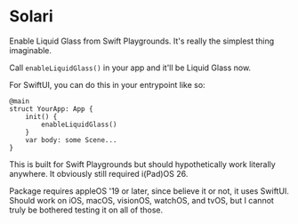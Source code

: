 # Solari
Enable Liquid Glass from Swift Playgrounds. It's really the simplest thing imaginable.

Call `enableLiquidGlass()` in your app and it'll be Liquid Glass now.

For SwiftUI, you can do this in your entrypoint like so:

```
@main
struct YourApp: App {
	init() {
    	enableLiquidGlass()
    }
    var body: some Scene...
}
```

This is built for Swift Playgrounds but should hypothetically work literally anywhere. It obviously still required i(Pad)OS 26.

Package requires appleOS '19 or later, since believe it or not, it uses SwiftUI. Should work on iOS, macOS, visionOS, watchOS, and tvOS, but I cannot truly be bothered testing it on all of those.